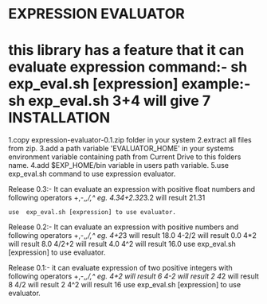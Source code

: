 EXPRESSION EVALUATOR
====================
this library has a feature that it can evaluate expression
  command:- sh exp_eval.sh [expression]
  example:- sh exp_eval.sh 3+4
  will give 7
INSTALLATION
============
1.copy expression-evaluator-0.1.zip folder in your system
2.extract all files from zip.
3.add a path variable 'EVALUATOR_HOME' in your systems environment variable containing
    path from Current Drive to this folders name.
4.add $EXP_HOME/bin variable in users path variable.
5.use exp_eval.sh command to use expression evaluator.

Release 0.3:-
It can evaluate an expression with positive float numbers and following operators
        +,-,*,/,^
   eg.
        4.34+2.32*3.2 will result 21.31

    use  exp_eval.sh [expression] to use evaluator.

Release 0.2:-
It can evaluate an expression with positive numbers and following operators
	+,-,*,/,^
eg.
	4+2*3 will result 18.0
    	4-2/2 will result 0.0
	4*2 will result 8.0
	4/2+2 will result 4.0
	4^2 will result 16.0
	use  exp_eval.sh [expression] to use evaluator.

Release 0.1:-
 it can evaluate expression of two positive integers with following operators
	+,-,*,/,^
eg.
    	4+2 will result 6
    	4-2 will result 2
	    4*2 will result 8
	    4/2 will result 2
	    4^2 will result 16
	use  exp_eval.sh [expression] to use evaluator.
